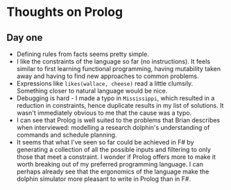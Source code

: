 # Thoughts on Prolog

## Day one

- Defining rules from facts seems pretty simple.
- I like the constraints of the language so far (no instructions). It feels similar to first learning functional programming, having mutability taken away and having to find new approaches to common problems.
- Expressions like `likes(wallace, cheese)` read a little clumsily. Something closer to natural language would be nice.
- Debugging is hard - I made a typo in `Mississippi`, which resulted in a reduction in constraints, hence duplicate results in my list of solutions. It wasn't immediately obvious to me that the cause was a typo.
- I can see that Prolog is well suited to the problems that Brian describes when interviewed: modelling a research dolphin's understanding of commands and schedule planning.
- It seems that what I've seen so far could be achieved in F# by generating a collection of all the possible inputs and filtering to only those that meet a constraint. I wonder if Prolog offers more to make it worth breaking out of my preferred programming language. I can perhaps already see that the ergonomics of the language make the dolphin simulator more pleasant to write in Prolog than in F#.

